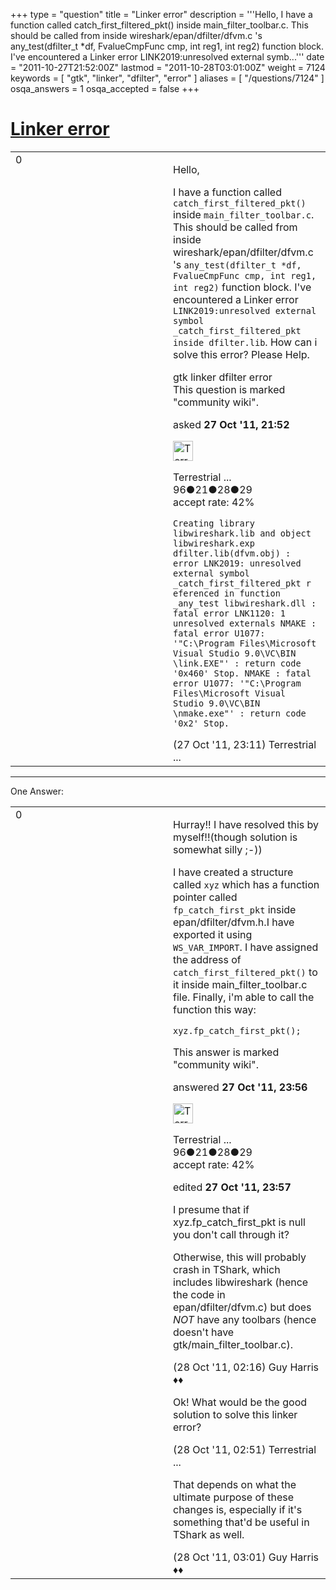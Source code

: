 +++
type = "question"
title = "Linker error"
description = '''Hello, I have a function called catch_first_filtered_pkt() inside main_filter_toolbar.c. This should be called from inside wireshark/epan/dfilter/dfvm.c &#x27;s any_test(dfilter_t *df, FvalueCmpFunc cmp, int reg1, int reg2) function block. I&#x27;ve encountered a Linker error LINK2019:unresolved external symb...'''
date = "2011-10-27T21:52:00Z"
lastmod = "2011-10-28T03:01:00Z"
weight = 7124
keywords = [ "gtk", "linker", "dfilter", "error" ]
aliases = [ "/questions/7124" ]
osqa_answers = 1
osqa_accepted = false
+++

<div class="headNormal">

# [Linker error](/questions/7124/linker-error)

</div>

<div id="main-body">

<div id="askform">

<table id="question-table" style="width:100%;"><colgroup><col style="width: 50%" /><col style="width: 50%" /></colgroup><tbody><tr class="odd"><td style="width: 30px; vertical-align: top"><div class="vote-buttons"><span id="post-7124-upvote" class="ajax-command post-vote up" rel="nofollow" title="I like this post (click again to cancel)"> </span><div id="post-7124-score" class="post-score" title="current number of votes">0</div><span id="post-7124-downvote" class="ajax-command post-vote down" rel="nofollow" title="I dont like this post (click again to cancel)"> </span> <span id="favorite-mark" class="ajax-command favorite-mark" rel="nofollow" title="mark/unmark this question as favorite (click again to cancel)"> </span><div id="favorite-count" class="favorite-count"></div></div></td><td><div id="item-right"><div class="question-body"><p>Hello,</p><p>I have a function called <code>catch_first_filtered_pkt()</code> inside <code>main_filter_toolbar.c</code>. This should be called from inside wireshark/epan/dfilter/dfvm.c 's <code>any_test(dfilter_t *df, FvalueCmpFunc cmp, int reg1, int reg2)</code> function block. I've encountered a Linker error <code>LINK2019:unresolved external symbol _catch_first_filtered_pkt inside dfilter.lib</code>. How can i solve this error? Please Help.</p></div><div id="question-tags" class="tags-container tags"><span class="post-tag tag-link-gtk" rel="tag" title="see questions tagged &#39;gtk&#39;">gtk</span> <span class="post-tag tag-link-linker" rel="tag" title="see questions tagged &#39;linker&#39;">linker</span> <span class="post-tag tag-link-dfilter" rel="tag" title="see questions tagged &#39;dfilter&#39;">dfilter</span> <span class="post-tag tag-link-error" rel="tag" title="see questions tagged &#39;error&#39;">error</span></div><div id="question-controls" class="post-controls"><div class="community-wiki">This question is marked "community wiki".</div></div><div class="post-update-info-container"><div class="post-update-info post-update-info-user"><p>asked <strong>27 Oct '11, 21:52</strong></p><img src="https://secure.gravatar.com/avatar/968cc7ddfc48322ffbd1d7f5e3d37b85?s=32&amp;d=identicon&amp;r=g" class="gravatar" width="32" height="32" alt="Terrestrial%20shark&#39;s gravatar image" /><p><span>Terrestrial ...</span><br />
<span class="score" title="96 reputation points">96</span><span title="21 badges"><span class="badge1">●</span><span class="badgecount">21</span></span><span title="28 badges"><span class="silver">●</span><span class="badgecount">28</span></span><span title="29 badges"><span class="bronze">●</span><span class="badgecount">29</span></span><br />
<span class="accept_rate" title="Rate of the user&#39;s accepted answers">accept rate:</span> <span title="Terrestrial shark has 3 accepted answers">42%</span></p></div></div><div id="comments-container-7124" class="comments-container"><span id="7126"></span><div id="comment-7126" class="comment"><div id="post-7126-score" class="comment-score"></div><div class="comment-text"><p><code>Creating library libwireshark.lib and object libwireshark.exp dfilter.lib(dfvm.obj) : error LNK2019: unresolved external symbol _catch_first_filtered_pkt r eferenced in function _any_test libwireshark.dll : fatal error LNK1120: 1 unresolved externals NMAKE : fatal error U1077: '"C:\Program Files\Microsoft Visual Studio 9.0\VC\BIN \link.EXE"' : return code '0x460' Stop. NMAKE : fatal error U1077: '"C:\Program Files\Microsoft Visual Studio 9.0\VC\BIN \nmake.exe"' : return code '0x2' Stop.</code></p></div><div id="comment-7126-info" class="comment-info"><span class="comment-age">(27 Oct '11, 23:11)</span> <span class="comment-user userinfo">Terrestrial ...</span></div></div></div><div id="comment-tools-7124" class="comment-tools"></div><div class="clear"></div><div id="comment-7124-form-container" class="comment-form-container"></div><div class="clear"></div></div></td></tr></tbody></table>

------------------------------------------------------------------------

<div class="tabBar">

<span id="sort-top"></span>

<div class="headQuestions">

One Answer:

</div>

</div>

<span id="7127"></span>

<div id="answer-container-7127" class="answer answered-by-owner">

<table style="width:100%;"><colgroup><col style="width: 50%" /><col style="width: 50%" /></colgroup><tbody><tr class="odd"><td style="width: 30px; vertical-align: top"><div class="vote-buttons"><span id="post-7127-upvote" class="ajax-command post-vote up" rel="nofollow" title="I like this post (click again to cancel)"> </span><div id="post-7127-score" class="post-score" title="current number of votes">0</div><span id="post-7127-downvote" class="ajax-command post-vote down" rel="nofollow" title="I dont like this post (click again to cancel)"> </span></div></td><td><div class="item-right"><div class="answer-body"><p>Hurray!! I have resolved this by myself!!(though solution is somewhat silly ;-))</p><p>I have created a structure called <code>xyz</code> which has a function pointer called <code>fp_catch_first_pkt</code> inside epan/dfilter/dfvm.h.I have exported it using <code>WS_VAR_IMPORT</code>. I have assigned the address of <code>catch_first_filtered_pkt()</code> to it inside main_filter_toolbar.c file. Finally, i'm able to call the function this way:</p><p><code>xyz.fp_catch_first_pkt();</code></p></div><div class="answer-controls post-controls"><div class="community-wiki">This answer is marked "community wiki".</div></div><div class="post-update-info-container"><div class="post-update-info post-update-info-user"><p>answered <strong>27 Oct '11, 23:56</strong></p><img src="https://secure.gravatar.com/avatar/968cc7ddfc48322ffbd1d7f5e3d37b85?s=32&amp;d=identicon&amp;r=g" class="gravatar" width="32" height="32" alt="Terrestrial%20shark&#39;s gravatar image" /><p><span>Terrestrial ...</span><br />
<span class="score" title="96 reputation points">96</span><span title="21 badges"><span class="badge1">●</span><span class="badgecount">21</span></span><span title="28 badges"><span class="silver">●</span><span class="badgecount">28</span></span><span title="29 badges"><span class="bronze">●</span><span class="badgecount">29</span></span><br />
<span class="accept_rate" title="Rate of the user&#39;s accepted answers">accept rate:</span> <span title="Terrestrial shark has 3 accepted answers">42%</span></p></div><div class="post-update-info post-update-info-edited"><p><span> edited <strong>27 Oct '11, 23:57</strong> </span></p></div></div><div id="comments-container-7127" class="comments-container"><span id="7132"></span><div id="comment-7132" class="comment"><div id="post-7132-score" class="comment-score"></div><div class="comment-text"><p>I presume that if xyz.fp_catch_first_pkt is null you don't call through it?</p><p>Otherwise, this will probably crash in TShark, which includes libwireshark (hence the code in epan/dfilter/dfvm.c) but does <em>NOT</em> have any toolbars (hence doesn't have gtk/main_filter_toolbar.c).</p></div><div id="comment-7132-info" class="comment-info"><span class="comment-age">(28 Oct '11, 02:16)</span> <span class="comment-user userinfo">Guy Harris ♦♦</span></div></div><span id="7135"></span><div id="comment-7135" class="comment"><div id="post-7135-score" class="comment-score"></div><div class="comment-text"><p>Ok! What would be the good solution to solve this linker error?</p></div><div id="comment-7135-info" class="comment-info"><span class="comment-age">(28 Oct '11, 02:51)</span> <span class="comment-user userinfo">Terrestrial ...</span></div></div><span id="7137"></span><div id="comment-7137" class="comment"><div id="post-7137-score" class="comment-score"></div><div class="comment-text"><p>That depends on what the ultimate purpose of these changes is, especially if it's something that'd be useful in TShark as well.</p></div><div id="comment-7137-info" class="comment-info"><span class="comment-age">(28 Oct '11, 03:01)</span> <span class="comment-user userinfo">Guy Harris ♦♦</span></div></div></div><div id="comment-tools-7127" class="comment-tools"></div><div class="clear"></div><div id="comment-7127-form-container" class="comment-form-container"></div><div class="clear"></div></div></td></tr></tbody></table>

</div>

<div class="paginator-container-left">

</div>

</div>

</div>

